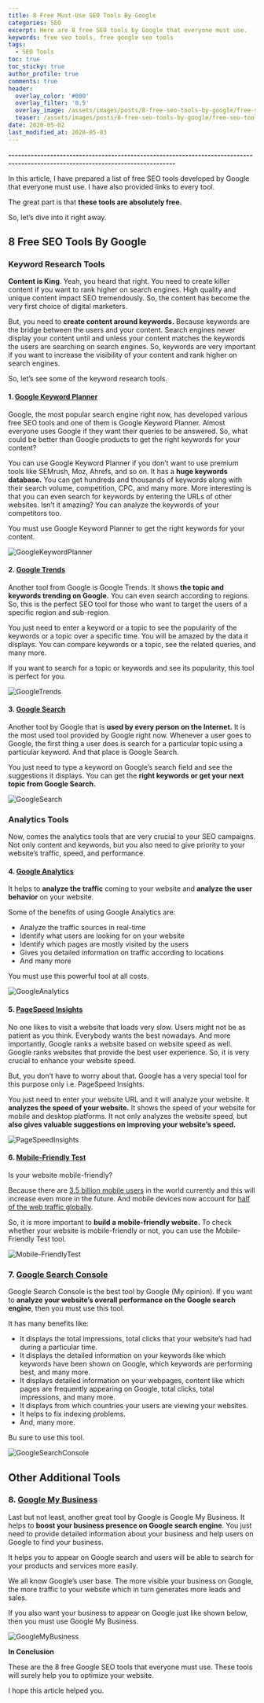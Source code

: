 ```yaml
---
title: 8 Free Must-Use SEO Tools By Google
categories: SEO
excerpt: Here are 8 free SEO tools by Google that everyone must use.
keywords: free seo tools, free google seo tools
tags:
  - SEO Tools
toc: true
toc_sticky: true
author_profile: true
comments: true
header:
  overlay_color: '#000'
  overlay_filter: '0.5'
  overlay_image: /assets/images/posts/8-free-seo-tools-by-google/free-seo-tools.png
  teaser: /assets/images/posts/8-free-seo-tools-by-google/free-seo-tools.png
date: 2020-05-02
last_modified_at: 2020-05-03
---
```


<b>--------------------------------------------------------------------------------------------------------------------------------</b>

In this article, I have prepared a list of free SEO tools developed by Google that everyone must use. I have also provided links to every tool.

The great part is that **these tools are absolutely free.**

So, let’s dive into it right away.

## 8 Free SEO Tools By Google

### Keyword Research Tools

**Content is King**. Yeah, you heard that right. You need to create killer content if you want to rank higher on search engines. High quality and unique content impact SEO tremendously. So, the content has become the very first choice of digital marketers. 

But, you need to **create content around keywords.** Because keywords are the bridge between the users and your content. Search engines never display your content until and unless your content matches the keywords the users are searching on search engines. So, keywords are very important if you want to increase the visibility of your content and rank higher on search engines.

So, let’s see some of the keyword research tools.

#### 1. <a href="https://ads.google.com/home/tools/keyword-planner/" target="_blank">Google Keyword Planner</a>

Google, the most popular search engine right now, has developed various free SEO tools and one of them is Google Keyword Planner. Almost everyone uses Google if they want their queries to be answered. So, what could be better than Google products to get the right keywords for your content?

You can use Google Keyword Planner if you don’t want to use premium tools like SEMrush, Moz, Ahrefs, and so on. It has a **huge keywords database.** You can get hundreds and thousands of keywords along with their search volume, competition, CPC, and many more. More interesting is that you can even search for keywords by entering the URLs of other websites. Isn’t it amazing? You can analyze the keywords of your competitors too.

You must use Google Keyword Planner to get the right keywords for your content.

![GoogleKeywordPlanner](/assets/images/posts/8-free-seo-tools-by-google/google-keyword-planner.jpg "Google Keyword Planner")

#### 2. <a href="https://trends.google.com/trends/?geo=US" target="_blank">Google Trends</a>

Another tool from Google is Google Trends. It shows **the topic and keywords trending on Google.** You can even search according to regions. So, this is the perfect SEO tool for those who want to target the users of a specific region and sub-region.

You just need to enter a keyword or a topic to see the popularity of the keywords or a topic over a specific time. You will be amazed by the data it displays. You can compare keywords or a topic, see the related queries, and many more.

If you want to search for a topic or keywords and see its popularity, this tool is perfect for you.

![GoogleTrends](/assets/images/posts/8-free-seo-tools-by-google/google-trends.jpg "Google Trends")

#### 3. <a href="https://www.google.com/" target="_blank">Google Search</a> 

Another tool by Google that is **used by every person on the Internet.** It is the most used tool provided by Google right now. Whenever a user goes to Google, the first thing a user does is search for a particular topic using a particular keyword. And that place is Google Search.

You just need to type a keyword on Google’s search field and see the suggestions it displays. You can get the **right keywords or get your next topic from Google Search.** 

![GoogleSearch](/assets/images/posts/8-free-seo-tools-by-google/google-search.png "Google Search")

### Analytics Tools

Now, comes the analytics tools that are very crucial to your SEO campaigns. Not only content and keywords, but you also need to give priority to your website’s traffic, speed, and performance.
 
#### 4. <a href="https://accounts.google.com/ServiceLogin/webreauth?service=analytics&passive=1209600&continue=https%3A%2F%2Fanalytics.google.com%2Fanalytics%2Fweb%2F%23&followup=https%3A%2F%2Fanalytics.google.com%2Fanalytics%2Fweb%2F&flowName=GlifWebSignIn&flowEntry=ServiceLogin" target="_blank">Google Analytics</a>

It helps to **analyze the traffic** coming to your website and **analyze the user behavior** on your website. 

Some of the benefits of using Google Analytics are:

- Analyze the traffic sources in real-time
- Identify what users are looking for on your website
- Identify which pages are mostly visited by the users
- Gives you detailed information on traffic according to locations
- And many more

You must use this powerful tool at all costs.

![GoogleAnalytics](/assets/images/posts/8-free-seo-tools-by-google/google-analytics.png "Google Analytics")

#### 5. <a href="https://developers.google.com/speed/pagespeed/insights/" target="_blank">PageSpeed Insights</a>

No one likes to visit a website that loads very slow. Users might not be as patient as you think. Everybody wants the best nowadays. And more importantly, Google ranks a website based on website speed as well. Google ranks websites that provide the best user experience. So, it is very crucial to enhance your website speed.

But, you don’t have to worry about that. Google has a very special tool for this purpose only i.e. PageSpeed Insights. 

You just need to enter your website URL and it will analyze your website. It **analyzes the speed of your website.** It shows the speed of your website for mobile and desktop platforms. It not only analyzes the website speed, but **also gives valuable suggestions on improving your website’s speed.**

![PageSpeedInsights](/assets/images/posts/8-free-seo-tools-by-google/google-page-speed-insights.png "PageSpeed Insights")

#### 6. <a href="https://search.google.com/test/mobile-friendly" target="_blank">Mobile-Friendly Test</a>

Is your website mobile-friendly?

Because there are <a href="https://www.bankmycell.com/blog/how-many-phones-are-in-the-world" target="_blank">3.5 billion mobile users</a> in the world currently and this will increase even more in the future. And mobile devices now account for <a href="https://quoracreative.com/article/mobile-marketing-statistics" target="_blank">half of the web traffic globally</a>.

So, it is more important to **build a mobile-friendly website.** To check whether your website is mobile-friendly or not, you can use the Mobile-Friendly Test tool. 

![Mobile-FriendlyTest](/assets/images/posts/8-free-seo-tools-by-google/google-mobile-friendly-tes.png "Mobile-Friendly Test")

### 7. <a href="https://search.google.com/search-console/about" target="_blank">Google Search Console</a>

Google Search Console is the best tool by Google (My opinion). If you want to **analyze your website’s overall performance on the Google search engine**, then you must use this tool.

It has many benefits like:

- It displays the total impressions, total clicks that your website’s had had during a particular time.
- It displays the detailed information on your keywords like which keywords have been shown on Google, which keywords are performing best, and many more.
- It displays detailed information on your webpages, content like which pages are frequently appearing on Google, total clicks, total impressions, and many more.
- It displays from which countries your users are viewing your websites.
- It helps to fix indexing problems.
- And, many more.

Bu sure to use this tool.

![GoogleSearchConsole](/assets/images/posts/8-free-seo-tools-by-google/google-search-console.png "Google Search Console")
 
## Other Additional Tools

### 8. <a href="https://www.google.com/intl/en_us/business/" target="_blank">Google My Business</a>

Last but not least, another great tool by Google is Google My Business. It helps to **boost your business presence on Google search engine**. You just need to provide detailed information about your business and help users on Google to find your business. 

It helps you to appear on Google search and users will be able to search for your products and services more easily.

We all know Google’s user base. The more visible your business on Google, the more traffic to your website which in turn generates more leads and sales. 

If you also want your business to appear on Google just like shown below, then you must use Google My Business.

![GoogleMyBusiness](/assets/images/posts/8-free-seo-tools-by-google/google-my-business.png "Google My Business")

**In Conclusion**

These are the 8 free Google SEO tools that everyone must use. These tools will surely help you to optimize your website.

I hope this article helped you. 

